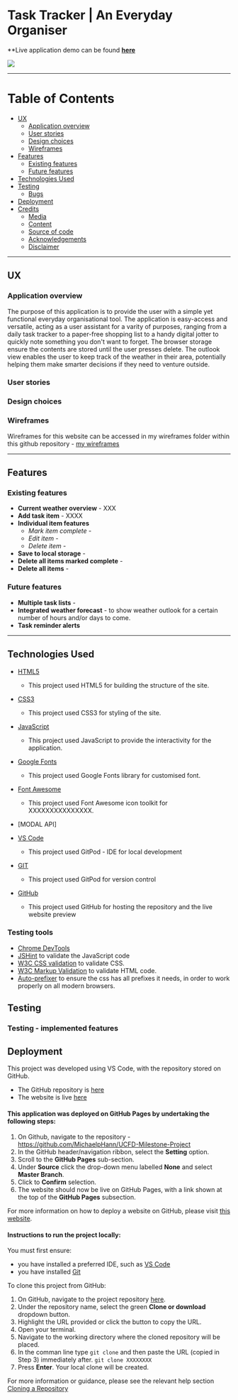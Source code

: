 # Task Tracker | An Everyday Organiser

**Live application demo can be found [**here**](>>>>>>>)

![](testing/responsive.PNG)
_____

# Table of Contents

* [UX](#UX)
  * [Application overview](#Application-overview)
  * [User stories](#User-stories)
  * [Design choices](#Design-choices)
  * [Wireframes](#Wireframes)
* [Features](#Features)
  * [Existing features](#Existing-features)
  * [Future features](#Future-features)
* [Technologies Used](#Technologies-Used)
* [Testing](#Testing)
  * [Bugs](#Bugs)
* [Deployment](#Deployment)
* [Credits](#Credits)
  * [Media](#Media)
  * [Content](#Content)
  * [Source of code](#Source-of-codes)
  * [Acknowledgements](#Acknowledgements)
  * [Disclaimer](#Disclaimer)

_____

## UX

### Application overview

The purpose of this application is to provide the user with a simple yet functional everyday organisational tool. The application is easy-access and versatile, acting as a user assistant for a varity of purposes, ranging from a daily task tracker to a paper-free shopping list to a handy digital jotter to quickly note something you don't want to forget. The browser storage ensure the contents are stored until the user presses delete. The outlook view enables the user to keep track of the weather in their area, potentially helping them make smarter decisions if they need to venture outside.

### User stories



### Design choices




### Wireframes
Wireframes for this website can be accessed in my wireframes folder within this github repository - [my wireframes](XXXXXXXX)



_____

## Features

### Existing features
* **Current weather overview** - XXX
* **Add task item** - XXXX
* **Individual item features**
  * *Mark item complete* - 
  * *Edit item* - 
  * *Delete item* - 
* **Save to local storage** - 
* **Delete all items marked complete** - 
* **Delete all items** - 

### Future features
* **Multiple task lists** - 
* **Integrated weather forecast** - to show weather outlook for a certain number of hours and/or days to come.
* **Task reminder alerts**

_____

## Technologies Used

* [HTML5](https://en.wikipedia.org/wiki/HTML5)
  - This project used HTML5 for building the structure of the site.
* [CSS3](https://en.wikipedia.org/wiki/Cascading_Style_Sheets) 
  - This project used CSS3 for styling of the site.
* [JavaScript](https://www.javascript.com/)
  - This project used JavaScript to provide the interactivity for the application.
* [Google Fonts](https://fonts.google.com/) 
  - This project used Google Fonts library for customised font.
* [Font Awesome](https://fontawesome.com/) 
  - This project used Font Awesome icon toolkit for XXXXXXXXXXXXXXX.
* [MODAL API]

* [VS Code](https://code.visualstudio.com/) 
  - This project used GitPod - IDE for local development
* [GIT](https://git-scm.com/) 
  - This project used GitPod for version control
* [GitHub](https://github.com/) 
  - This project used GitHub for hosting the repository and the live website preview

### Testing tools

* [Chrome DevTools](https://developers.google.com/web/tools/chrome-devtools) 
* [JSHint](https://jshint.com/) to validate the JavaScript code
* [W3C CSS validation](https://jigsaw.w3.org/css-validator/) to validate CSS. 
* [W3C Markup Validation](https://validator.w3.org/) to validate HTML code.
* [Auto-prefixer](https://autoprefixer.github.io/) to ensure the css has all prefixes it needs, in order  to work properly on all modern browsers. 

## Testing


### Testing - implemented features





## Deployment

This project was developed using VS Code, with the repository stored on GitHub.

* The GitHub repository is [here](XXXXXXXX)
* The website is live [here](XXXXXXXX)

#### This application was deployed on GitHub Pages by undertaking the following steps:
1. On Github, navigate to the repository - https://github.com/MichaelpHann/UCFD-Milestone-Project
2. In the GitHub header/navigation ribbon, select the **Setting** option.
3. Scroll to the **GitHub Pages** sub-section.
4. Under **Source** click the drop-down menu labelled **None** and select **Master Branch**.
5. Click to **Confirm** selection.
6. The website should now be live on GitHub Pages, with a link shown at the top of the **GitHub Pages** subsection.

For more information on how to deploy a website on GitHub, please visit [this website](https://help.github.com/en/github/working-with-github-pages/configuring-a-publishing-source-for-your-github-pages-site).

#### Instructions to run the project locally:
You must first ensure:
  * you have installed a preferred IDE, such as [VS Code](https://code.visualstudio.com/)
  * you have installed [Git](https://git-scm.com/)

To clone this project from GitHub:

1. On GitHub, navigate to the project repository [here](XXXXXXXX).
2. Under the repository name, select the green **Clone or download** dropdown button.
3. Highlight the URL provided or click the button to copy the URL.
4. Open your terminal.
5. Navigate to the working directory where the cloned repository will be placed.
6. In the comman line type `git clone` and then paste the URL (copied in Step 3) immediately after.
`git clone XXXXXXXX`
7. Press **Enter**. Your local clone will be created.

For more information or guidance, please see the relevant help section [Cloning a Repository](https://help.github.com/en/github/creating-cloning-and-archiving-repositories/cloning-a-repository)


